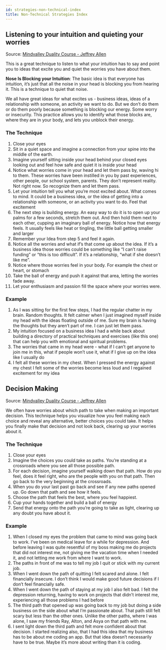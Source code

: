 ```yaml
---
id: strategies-non-technical-index
title: Non-Technical Strategies Index
---
```


## Listening to your intuition and quieting your worries

Source: [Mindvalley Duality Course - Jeffrey Allen](https://www.mindvalley.com/duality/?utm_source=google)

This is a great technique to listen to what your intuition has to say and point you to ideas that excite you and quiet the worries you have about them.

**Nose Is Blocking your Intuition**: The basic idea is that everyone has intuition, it’s just that all the noise in your head is blocking you from hearing it. This is a technique to quiet that noise.

We all have great ideas for what excites us - business ideas, ideas of a relationship with someone, an activity we want to do. But we don’t do them or do them poorly because something is blocking our energy. Some worry or insecurity. This practice allows you to identify what those blocks are, where they are in your body, and lets you unblock their energy.

### The Technique

1. Close your eyes
2. Sit in a quiet space and imagine a connection from your spine into the middle of the earth.
3. Imagine yourself sitting inside your head behind your closed eyes looking out and feel how safe and quiet it is inside your head
4. Notice what worries come in your head and let them pass by, waving hi to them. These worries have been instilled in you by past experiences, other people, our school system, parents. They don’t represent reality. Not right now. So recognize them and let them pass.
5. Let your intuition tell you what you’re most excited about. What comes to mind. It could be a business idea, or the idea of getting into a relationship with someone, or an activity you want to do. Feel that excitement
6. The next step is building energy. An easy way to do it is to open up your palms for a few seconds, stretch them out. And then hold them next to each other, cupping an imaginary ball of energy. Notice how that energy feels. It usually feels like heat or tingling, the little ball getting smaller and larger
7. Remember your Idea from step 5 and feel it again.
8. Notice all the worries and what if’s that come up about the idea. If it’s a business idea those worries could be something like “I can’t raise funding” or “this is too difficult”. If it’s a relationship, “what if she doesn’t like me”.
9. Notice where those worries feel in your body. For example the chest or heart, or stomach
10. Take the ball of energy and push it against that area, letting the worries fade away.
11. Let your enthusiasm and passion fill the space where your worries were.

### Example

1. As I was sitting for the first few steps, I had the regular chatter in my brain. Random thoughts. It felt calmer when I just imagined myself inside my head with the ideas floating outside of me. Sure my brain is having the thoughts but they aren’t part of me. I can just let them pass.
2. My intuition focused on a business idea I had a while back about building a directory of practical techniques and exercises (like this one) that can help you with emotional and spiritual problems.
3. The worries that came in my head were - what if I can’t get anyone to join me in this, what if people won’t use it, what if I give up on the idea like I usually do
4. I felt all these worries in my chest. When I pressed the energy against my chest I felt some of the worries become less loud and I regained excitement for my idea

## Decision Making

Source: [Mindvalley Duality Course - Jeffrey Allen](https://www.mindvalley.com/duality/?utm_source=google)

We often have worries about which path to take when making an important decision. This technique helps you visualize how you feel making each choice and reveal any alternative, better choices you could take. It helps you finally make that decision and not look back, clearing up your worries about it.

### The Technique

1. Close your eyes
2. Imagine the choices you could take as paths. You’re standing at a crossroads where you see all those possible path.
3. For each decision, imagine yourself walking down that path. How do you feel, does it feel right, who are the people with you on that path. Then go back to the very beginning at the crossroads.
4. When you do your last past go back and see if any new paths opened up. Go down that path and see how it feels.
5. Choose the path that feels the best, where you feel happiest.
6. Cup your hands together and build a ball of energy
7. Send that energy onto the path you’re going to take as light, clearing up any doubt you have about it.

### Example

1. When I closed my eyes the problem that came to mind was going back to work. I’ve been on medical leave for a while for depression. And before leaving I was quite resentful of my boss making me do projects that did not interest me, not giving me the vacation time when I needed it, and not letting me work from where I want to work.
2. The paths in front of me was to tell my job I quit or stick with my current job.
3. When I went down the path of quitting I felt scared and alone. I felt financially insecure. I don’t think I would make good future decisions if I don’t feel financially safe.
4. When I went down the path of staying at my job I also felt bad. I felt the depression returning, having to work on projects that didn’t interest me, experiencing all those problems I had before
5. The third path that opened up was going back to my job but doing a side business on the side about what I’m passionate about. That path still felt scary but less than the other ones. Unlike the other paths, where I was alone, I saw my friends Ray, Alton, and Asya on that path with me.
6. I sent light down the third path and felt more confident about that decision. I started realizing also, that I had this idea that my business has to be about me coding an app. But that idea doesn’t necessarily have to be true. Maybe it’s more about writing than it is coding.
